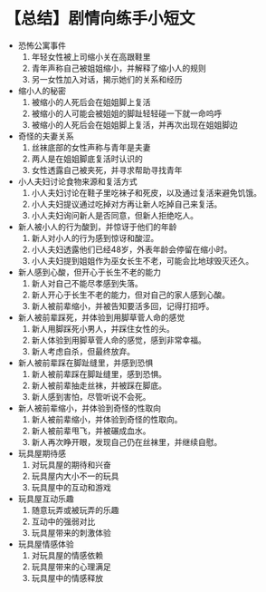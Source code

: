 # 【总结】剧情向练手小短文

-   恐怖公寓事件
    1.  年轻女性被上司缩小关在高跟鞋里
    2.  青年声称自己被姐姐缩小，并解释了缩小人的规则
    3.  另一女性加入对话，揭示她们的关系和经历
-   缩小人的秘密
    1.  被缩小的人死后会在姐姐脚上复活
    2.  被缩小的人可能会被姐姐的脚趾轻轻碰一下就一命呜呼
    3.  被缩小的人死后会在姐姐脚上复活，并再次出现在姐姐脚边
-   奇怪的夫妻关系
    1.  丝袜底部的女性声称与青年是夫妻
    2.  两人是在姐姐脚底复活时认识的
    3.  女性透露自己被夹死，并寻求帮助寻找青年
-   小人夫妇讨论食物来源和复活方式
    1.  小人夫妇讨论在鞋子里吃袜子和死皮，以及通过复活来避免饥饿。
    2.  小人夫妇提议通过吃掉对方再让新人吃掉自己来复活。
    3.  小人夫妇询问新人是否同意，但新人拒绝吃人。
-   新人被小人的行为酸到，并惊讶于他们的年龄
    1.  新人对小人的行为感到惊讶和酸涩。
    2.  小人夫妇透露他们已经48岁，外表年龄会停留在缩小时。
    3.  小人夫妇提到姐姐作为巫女长生不老，可能会比地球毁灭还久。
-   新人感到心酸，但开心于长生不老的能力
    1.  新人对自己不能尽孝感到失落。
    2.  新人开心于长生不老的能力，但对自己的家人感到心酸。
    3.  新人被前辈缩小，并被告知要活多回，记得打招呼。
-   新人被前辈踩死，并体验到用脚草菅人命的感觉
    1.  新人用脚踩死小男人，并踩住女性的头。
    2.  新人体验到用脚草菅人命的感觉，感到非常幸福。
    3.  新人考虑自杀，但最终放弃。
-   新人被前辈踩在脚趾缝里，并感到恐惧
    1.  新人被前辈踩在脚趾缝里，感到恐惧。
    2.  新人被前辈抽走丝袜，并被踩在脚底。
    3.  新人感到害怕，尽管听说不会死。
-   新人被前辈缩小，并体验到奇怪的性取向
    1.  新人被前辈缩小，并体验到奇怪的性取向。
    2.  新人被前辈甩飞，并被碾成血水。
    3.  新人再次睁开眼，发现自己仍在丝袜里，并继续自慰。
-   玩具屋期待感
    1.  对玩具屋的期待和兴奋
    2.  玩具屋内大小不一的玩具
    3.  玩具屋中的互动和游戏
-   玩具屋互动乐趣
    1.  随意玩弄或被玩弄的乐趣
    2.  互动中的强弱对比
    3.  玩具屋带来的刺激体验
-   玩具屋情感体验
    1.  对玩具屋的情感依赖
    2.  玩具屋带来的心理满足
    3.  玩具屋中的情感释放
